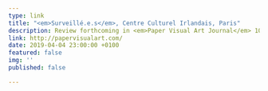 ```yaml
---
type: link
title: "<em>Surveillé.e.s</em>, Centre Culturel Irlandais, Paris"
description: Review forthcoming in <em>Paper Visual Art Journal</em> 10, April
link: http://papervisualart.com/
date: 2019-04-04 23:00:00 +0100
featured: false
img: ''
published: false

---
```

